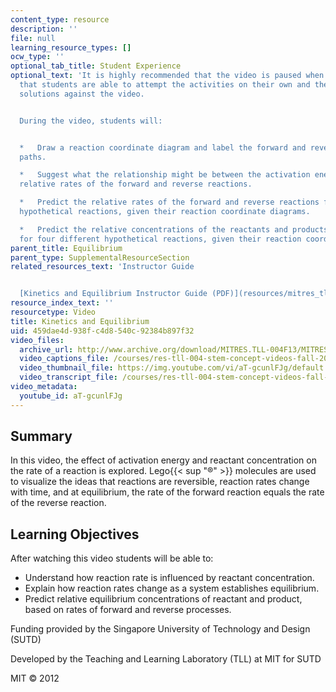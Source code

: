 ```yaml
---
content_type: resource
description: ''
file: null
learning_resource_types: []
ocw_type: ''
optional_tab_title: Student Experience
optional_text: 'It is highly recommended that the video is paused when prompted so
  that students are able to attempt the activities on their own and then check their
  solutions against the video.


  During the video, students will:


  *   Draw a reaction coordinate diagram and label the forward and reverse reaction
  paths.

  *   Suggest what the relationship might be between the activation energy and the
  relative rates of the forward and reverse reactions.

  *   Predict the relative rates of the forward and reverse reactions for four different
  hypothetical reactions, given their reaction coordinate diagrams.

  *   Predict the relative concentrations of the reactants and products at equilibrium
  for four different hypothetical reactions, given their reaction coordinate diagrams.'
parent_title: Equilibrium
parent_type: SupplementalResourceSection
related_resources_text: 'Instructor Guide


  [Kinetics and Equilibrium Instructor Guide (PDF)](resources/mitres_tll-004f13_kin_ig)'
resource_index_text: ''
resourcetype: Video
title: Kinetics and Equilibrium
uid: 459dae4d-938f-c4d8-540c-92384b897f32
video_files:
  archive_url: http://www.archive.org/download/MITRES.TLL-004F13/MITRES_TLL-004F13_kinetics_and_equilibrium_300k.mp4
  video_captions_file: /courses/res-tll-004-stem-concept-videos-fall-2013/789ad5df138c5a39ad710bc4e1d0f045_aT-gcunlFJg.vtt
  video_thumbnail_file: https://img.youtube.com/vi/aT-gcunlFJg/default.jpg
  video_transcript_file: /courses/res-tll-004-stem-concept-videos-fall-2013/dedf30cb260153098fdfe83adee895b1_aT-gcunlFJg.pdf
video_metadata:
  youtube_id: aT-gcunlFJg
---
```


Summary
-------

In this video, the effect of activation energy and reactant concentration on the rate of a reaction is explored. Lego{{< sup "®" >}} molecules are used to visualize the ideas that reactions are reversible, reaction rates change with time, and at equilibrium, the rate of the forward reaction equals the rate of the reverse reaction.

Learning Objectives
-------------------

After watching this video students will be able to:

*   Understand how reaction rate is influenced by reactant concentration.
*   Explain how reaction rates change as a system establishes equilibrium.
*   Predict relative equilibrium concentrations of reactant and product, based on rates of forward and reverse processes.

Funding provided by the Singapore University of Technology and Design (SUTD)

Developed by the Teaching and Learning Laboratory (TLL) at MIT for SUTD

MIT © 2012